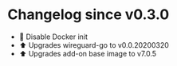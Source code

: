 # Changelog since v0.3.0
- :hammer: Disable Docker init 
- :arrow_up: Upgrades wireguard-go to v0.0.20200320 
- :arrow_up: Upgrades add-on base image to v7.0.5 
